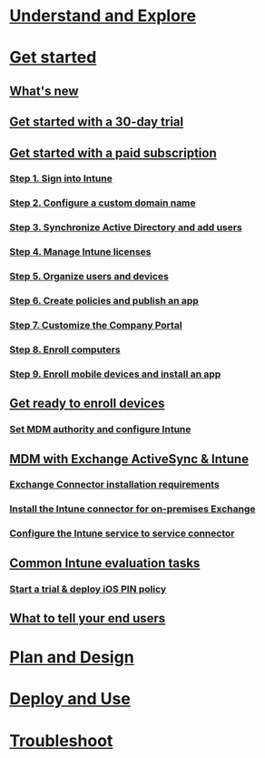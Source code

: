 # [Understand and Explore](/intune/understand/ways-to-do-enterprise-mobility.html)
# [Get started](what-s-new-in-microsoft-intune.md)

## [What's new](What-s-new-in-microsoft-intune.md)
## [Get started with a 30-day trial](get-started-with-a-30-day-trial-of-microsoft-intune.md)
## [Get started with a paid subscription](get-started-with-a-paid-subscription-to-microsoft-intune-test.md)
### [Step 1. Sign into Intune](get-started-with-a-paid-subscription-to-microsoft-intune-step-1.md)
### [Step 2. Configure a custom domain name](get-started-with-a-paid-subscription-to-microsoft-intune-step-2.md)
### [Step 3. Synchronize Active Directory and add users](get-started-with-a-paid-subscription-to-microsoft-intune-step-3.md)
### [Step 4. Manage Intune licenses](get-started-with-a-paid-subscription-to-microsoft-intune-step-4.md)
### [Step 5. Organize users and devices](get-started-with-a-paid-subscription-to-microsoft-intune-step-5.md)
### [Step 6. Create policies and publish an app](get-started-with-a-paid-subscription-to-microsoft-intune-step-6.md)
### [Step 7. Customize the Company Portal](get-started-with-a-paid-subscription-to-microsoft-intune-step-7.md)
### [Step 8. Enroll computers](get-started-with-a-paid-subscription-to-microsoft-intune-step-8.md)
### [Step 9. Enroll mobile devices and install an app](get-started-with-a-paid-subscription-to-microsoft-intune-step-9.md)
## [Get ready to enroll devices](get-ready-to-enroll-devices-in-microsoft-intune.md)
### [Set MDM authority and configure Intune](Set-mobile-device-management-authority-and-configure-microsoft-intune.md)
## [MDM with Exchange ActiveSync & Intune](mobile-device-management-with-exchange-activesync-and-microsoft-intune.md)
### [Exchange Connector installation requirements](Intune-Exchange-connector-requirements.md)
### [Install the Intune connector for on-premises Exchange](Intune-on-premises-Exchange-connector.md)
### [Configure the Intune service to service connector](Intune-service-to-service-Exchange-connector.md)
## [Common Intune evaluation tasks](common-microsoft-intune-evaluation-tasks.md)
### [Start a trial & deploy iOS PIN policy](start-a-microsoft-intune-trial-and-deploy-ios-pin-policy.md)
## [What to tell your end users](what-to-tell-your-end-users-about-using-microsoft-intune.md)
# [Plan and Design](/intune/plandesign/plan-your-user-and-device-groups.html)
# [Deploy and Use](/intune/deployuse/learn-how-to-deploy-a-solution-for-protecting-company-email-and-documents.html)
# [Troubleshoot](/intune/troubleshoot/how-to-get-support-for-microsoft-intune.html)
